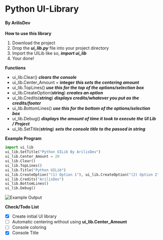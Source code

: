 # Python UI-Library
#### By ArilisDev

__How to use this library__

1. Download the project
2. Drop the __*ui_lib.py*__ file into your project directory
3. Import the UILib like so, __*import ui_lib*__
4. Your done!

__Functions__

* ui_lib.Clear() __*clears the console*__
* ui_lib.Center_Amount = __integer__ __*this sets the centering amount*__
* ui_lib.TopLines() __*use this for the top of the options/selection box*__
* ui_lib.CreateOption(__string__) __*creates an option*__
* ui_lib.Credits(__string__) __*displays credits/whatever you put as the credits/footer*__
* ui_lib.BottomLines() __*use this for the bottom of the options/selection box*__
* ui_lib.Debug() __*displays the amount of time it took to execute the UI Lib / Project*__
* ui_lib.SetTitle(__string__) __*sets the console title to the passed in string*__

__Example Program__

```python
import ui_lib
ui_lib.SetTitle("Python UILib By ArilisDev")
ui_lib.Center_Amount = 20
ui_lib.Clear()
ui_lib.TopLines()
ui_lib.Title("Python UILib")
ui_lib.CreateOption("(1) Option 1"), ui_lib.CreateOption("(2) Option 2"), ui_lib.CreateOption("(3) Option 3")
ui_lib.Credits("ArilisDev")
ui_lib.BottomLines()
ui_lib.Debug()
```
![Example Output](https://cdn.zuros.info/uploader/files/da6npcvenex1xd8.png)

__Check/Todo List__

- [X] Create initial UI library
- [ ] Automatic centering without using __ui_lib.Center_Amount__
- [ ] Console coloring
- [X] Console Title
